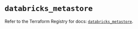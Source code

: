 # `databricks_metastore`

Refer to the Terraform Registry for docs: [`databricks_metastore`](https://registry.terraform.io/providers/databricks/databricks/1.39.0/docs/resources/metastore).
